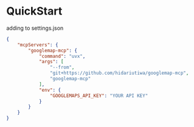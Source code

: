 # QuickStart
adding to settings.json
```json
{
	"mcpServers": {
		"googlemap-mcp": {
			"command": "uvx",
			"args": [
				"--from",
				"git+https://github.com/hidariutiwa/googlemap-mcp",
				"googlemap-mcp"
			],
			"env": {
				"GOOGLEMAPS_API_KEY": "YOUR API KEY"
			}
		}
	}
}
```
